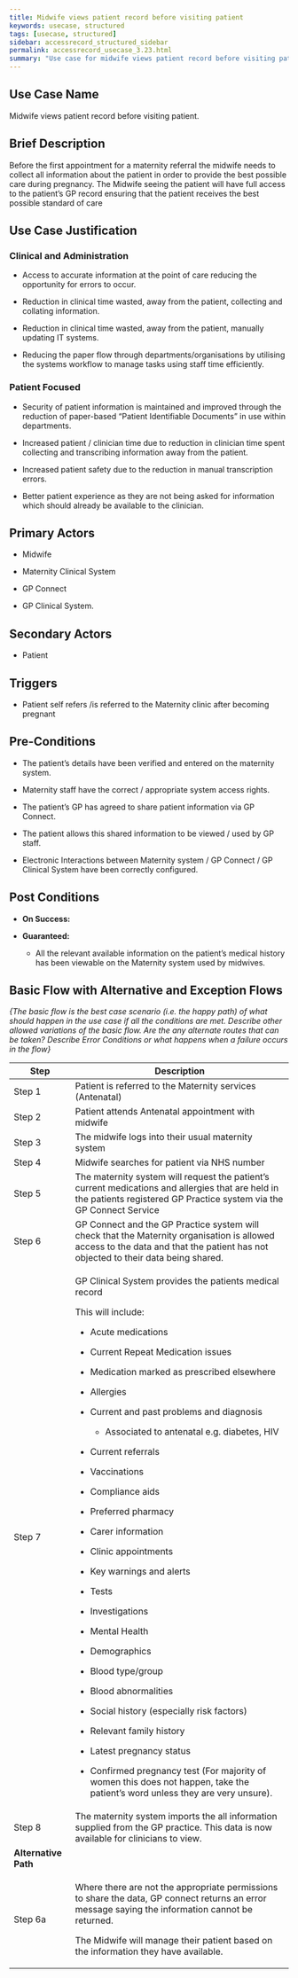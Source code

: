 ```yaml
---
title: Midwife views patient record before visiting patient
keywords: usecase, structured
tags: [usecase, structured] 
sidebar: accessrecord_structured_sidebar
permalink: accessrecord_usecase_3.23.html
summary: "Use case for midwife views patient record before visiting patient"
---
```



## Use Case Name

Midwife views patient record before visiting patient.

## Brief Description

Before the first appointment for a maternity referral the midwife needs
to collect all information about the patient in order to provide the
best possible care during pregnancy. The Midwife seeing the patient will
have full access to the patient’s GP record ensuring that the patient
receives the best possible standard of care

## Use Case Justification

### Clinical and Administration

-   Access to accurate information at the point of care reducing the
    opportunity for errors to occur.

-   Reduction in clinical time wasted, away from the patient, collecting
    and collating information.

-   Reduction in clinical time wasted, away from the patient, manually
    updating IT systems.

-   Reducing the paper flow through departments/organisations by
    utilising the systems workflow to manage tasks using staff time
    efficiently.

### Patient Focused

-   Security of patient information is maintained and improved through
    the reduction of paper-based “Patient Identifiable Documents” in use
    within departments.

-   Increased patient / clinician time due to reduction in clinician
    time spent collecting and transcribing information away from the
    patient.

-   Increased patient safety due to the reduction in manual
    transcription errors.

-   Better patient experience as they are not being asked for
    information which should already be available to the clinician.

## Primary Actors

- Midwife

- Maternity Clinical System

- GP Connect

- GP Clinical System.

## Secondary Actors

- Patient

## Triggers

- Patient self refers /is referred to the Maternity clinic after becoming pregnant

## Pre-Conditions

-   The patient’s details have been verified and entered on the
    maternity system.

-   Maternity staff have the correct / appropriate system access rights.

-   The patient’s GP has agreed to share patient information via GP
    Connect.

-   The patient allows this shared information to be viewed / used by GP
    staff.

-   Electronic Interactions between Maternity system / GP Connect / GP
    Clinical System have been correctly configured.

## Post Conditions

-   **On Success:**

-   **Guaranteed:**

    -   All the relevant available information on the patient’s medical
        history has been viewable on the Maternity system used by
        midwives.

## Basic Flow with Alternative and Exception Flows

*{The basic flow is the best case scenario (i.e. the happy path) of what
should happen in the use case if all the conditions are met. Describe
other allowed variations of the basic flow. Are the any alternate routes
that can be taken? Describe Error Conditions or what happens when a
failure occurs in the flow}*

<table>
<thead>
<tr class="header">
<th>Step</th>
<th>Description</th>
</tr>
</thead>
<tbody>
<tr class="odd">
<td>Step 1</td>
<td>Patient is referred to the Maternity services (Antenatal)</td>
</tr>
<tr class="even">
<td>Step 2</td>
<td>Patient attends Antenatal appointment with midwife</td>
</tr>
<tr class="odd">
<td>Step 3</td>
<td>The midwife logs into their usual maternity system</td>
</tr>
<tr class="even">
<td>Step 4</td>
<td>Midwife searches for patient via NHS number</td>
</tr>
<tr class="odd">
<td>Step 5</td>
<td>The maternity system will request the patient’s current medications and allergies that are held in the patients registered GP Practice system via the GP Connect Service</td>
</tr>
<tr class="even">
<td>Step 6</td>
<td>GP Connect and the GP Practice system will check that the Maternity organisation is allowed access to the data and that the patient has not objected to their data being shared.</td>
</tr>
<tr class="odd">
<td>Step 7</td>
<td><p>GP Clinical System provides the patients medical record</p>
<p>This will include:</p>
<ul>
<li><p>Acute medications</p></li>
<li><p>Current Repeat Medication issues</p></li>
<li><p>Medication marked as prescribed elsewhere</p></li>
</ul>
<ul>
<li><p>Allergies</p></li>
</ul>
<ul>
<li><p>Current and past problems and diagnosis</p>
<ul>
<li><p>Associated to antenatal e.g. diabetes, HIV</p></li>
</ul></li>
<li><p>Current referrals</p></li>
<li><p>Vaccinations</p></li>
<li><p>Compliance aids</p></li>
<li><p>Preferred pharmacy</p></li>
<li><p>Carer information</p></li>
<li><p>Clinic appointments</p></li>
<li><p>Key warnings and alerts</p></li>
<li><p>Tests</p></li>
<li><p>Investigations</p></li>
<li><p>Mental Health</p></li>
<li><p>Demographics</p></li>
<li><p>Blood type/group</p></li>
<li><p>Blood abnormalities</p></li>
<li><p>Social history (especially risk factors)</p></li>
<li><p>Relevant family history</p></li>
<li><p>Latest pregnancy status</p></li>
<li><p>Confirmed pregnancy test (For majority of women this does not happen, take the patient’s word unless they are very unsure).</p></li>
</ul></td>
</tr>
<tr class="even">
<td>Step 8</td>
<td>The maternity system imports the all information supplied from the GP practice. This data is now available for clinicians to view.</td>
</tr>
<tr class="odd">
<td><strong>Alternative Path</strong></td>
</tr>
<tr class="even">
<td>Step 6a</td>
<td><p>Where there are not the appropriate permissions to share the data, GP connect returns an error message saying the information cannot be returned.</p>
<p>The Midwife will manage their patient based on the information they have available.</p></td>
</tr>
</tbody>
</table>
